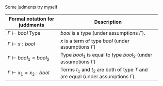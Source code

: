 Some judments try myself

| Formal notation for juddments    | Description                                                                            |
| -------------------------------- | -------------------------------------------------------------------------------------- |
| $\Gamma \vdash bool$  Type       | $bool$ is a type (under assumptions $\Gamma$).                                         |
| $\Gamma \vdash x : bool$         | $x$ is a term of type $bool$ (under assumptions $\Gamma$)                              |
| $\Gamma \vdash bool_1 = bool_2$  | Type $bool_1$ is equal to type $bool_2$ (under assumptions $\Gamma$)                   |
| $\Gamma \vdash x_1 = x_2 : bool$ | Terms $t_1$ and $t_2$ are both of type $T$ and are equal (under assumptions $\Gamma$). |
